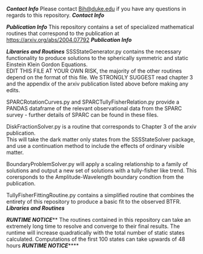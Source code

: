 ***Contact Info*** 
Please contact Bih@duke.edu if you have any questions in regards to 
    this repository.
***Contact Info***

***Publication Info***
This repository contains a set of specialized mathematical routines that 
    correspond to the publication at https://arxiv.org/abs/2004.07792
***Publication Info***

***Libraries and Routines***
SSSStateGenerator.py  contains the necessary functionality to produce solutions
    to the spherically symmetric and static Einstein Klein Gordon Equations.  
    EDIT THIS FILE AT YOUR OWN RISK, the majority of the other routines depend 
    on the format of this file.  We STRONGLY SUGGEST read chapter 3 and the appendix
    of the arxiv publication listed above before making any edits.  

SPARCRotationCurves.py and SPARCTullyFisherRelation.py provide a PANDAS dataframe 
    of the relevant observational data from the SPARC survey - further details of 
    SPARC can be found in these files.  

DiskFractionSolver.py is a routine that corresponds to Chapter 3 of the arxiv publication.  
    This will take the dark matter only states from the SSSStateSolver package, and 
    use a continuation method to include the effects of ordinary visible matter.  

BoundaryProblemSolver.py will apply a scaling relationship to a family of solutions
    and output a new set of solutions with a tully-fisher like trend.  This corersponds
    to the Amplitude-Wavelength boundary condtion from the publication.  

TullyFisherFittingRoutine.py contains a simplified routine that combines the entirety 
   of this repository to produce a basic fit to the observed BTFR.  
***Libraries and Routines***


*************RUNTIME NOTICE***************
 The routines contained in this repository can take an extremely long time to 
    resolve and converge to their final results.  The runtime will increase
    quadratically with the total number of static states calculated.  Computations
    of the first 100 states can take upwards of 48 hours
*************RUNTIME NOTICE*****************